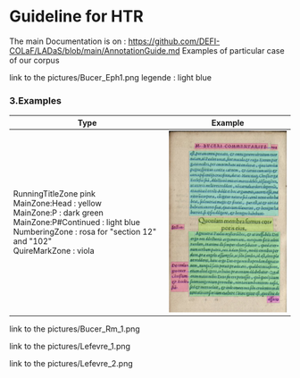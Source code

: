 # Guideline for HTR
The main Documentation is on  : https://github.com/DEFI-COLaF/LADaS/blob/main/AnnotationGuide.md
Examples of particular case of our corpus 

link to the pictures/Bucer_Eph1.png
legende : light blue 


### 3.Examples
| Type | Example | 
| -------- | ------- |
|RunningTitleZone pink <br/>  MainZone:Head : yellow <br/> MainZone:P : dark green <br/> MainZone:P#Continued : light blue <br/> NumberingZone : rosa for "section 12" and "102" <br/> QuireMarkZone : viola| <img src="/pictures/Bucer_Eph_1.png" width="300"/>|


link to the pictures/Bucer_Rm_1.png

link to the pictures/Lefevre_1.png

link to the pictures/Lefevre_2.png

